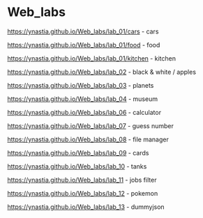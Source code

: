 # Web_labs
https://ynastia.github.io/Web_labs/lab_01/cars - cars 

https://ynastia.github.io/Web_labs/lab_01/food - food

https://ynastia.github.io/Web_labs/lab_01/kitchen - kitchen

https://ynastia.github.io/Web_labs/lab_02 - black & white / apples	

https://ynastia.github.io/Web_labs/lab_03 - planets

https://ynastia.github.io/Web_labs/lab_04 - museum

https://ynastia.github.io/Web_labs/lab_06 - calculator

https://ynastia.github.io/Web_labs/lab_07 - guess number

https://ynastia.github.io/Web_labs/lab_08 - file manager

https://ynastia.github.io/Web_labs/lab_09 - cards

https://ynastia.github.io/Web_labs/lab_10 - tanks

https://ynastia.github.io/Web_labs/lab_11 - jobs filter


https://ynastia.github.io/Web_labs/lab_12 - pokemon

https://ynastia.github.io/Web_labs/lab_13 - dummyjson
